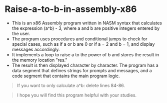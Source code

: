 # Raise-a-to-b-in-assembly-x86

- This is an x86 Assembly program written in NASM syntax that calculates the expression (a^b) - 3, where a and b are positive integers entered by the user. 
- The program uses procedures and conditional jumps to check for special cases, such as if a or b are 0 or if a = 2 and b = 1, and display messages accordingly. 
- It implements a loop to raise a to the power of b and stores the result in the memory location "res."
- The result is then displayed character by character. The program has a data segment that defines strings for prompts and messages, and a code segment that contains the main program logic.

> If you want to only calculate a^b: delete lines 84-86.

> I hope you will find this program helpful with your studies.
